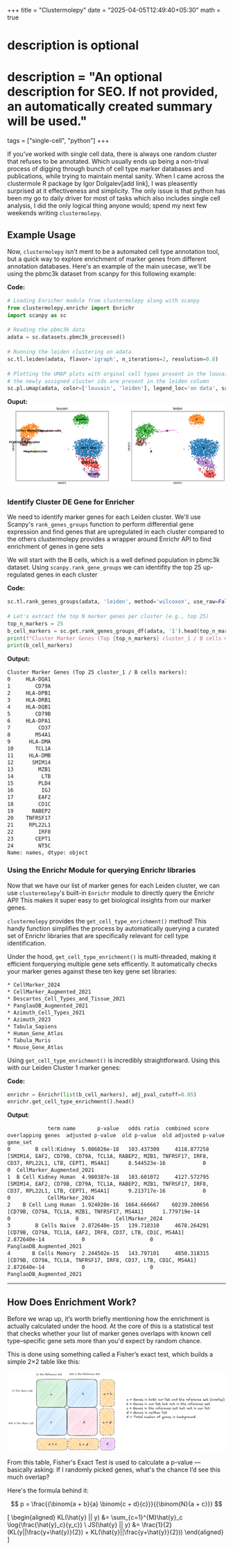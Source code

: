 +++
title = "Clustermolepy"
date = "2025-04-05T12:49:40+05:30"
math = true

#
# description is optional
#
# description = "An optional description for SEO. If not provided, an automatically created summary will be used."

tags = ["single-cell", "python"]
+++

If you've worked with single cell data, there is always one random cluster that refuses to be annotated. Which usually ends up being a non-trival process of digging through bunch of cell type marker databases and publications, while trying to maintain mental sanity. When I came across the clustermole R package by Igor Dolgalev[add link], I was pleasently surprised at it effectiveness and simplicity. The only issue is that python has been my go to daily driver for most of tasks which also includes single cell analysis, I did the only logical thing anyone would; spend my next few weekends writing `clustermolepy`.

## Example Usage

Now, `clustermolepy` isn't ment to be a automated cell type annotation tool, but a quick way to explore enrichment of marker genes from different annotation databases. Here's an example of the main usecase, we'll be using the pbmc3k dataset from scanpy for this following example:

**Code:**
```python
# Loading Enricher module from clustermolepy along with scanpy
from clustermolepy.enrichr import Enrichr
import scanpy as sc

# Reading the pbmc3k data
adata = sc.datasets.pbmc3k_processed()

# Running the leiden clustering on adata
sc.tl.leiden(adata, flavor='igraph', n_iterations=2, resolution=0.8)

# Plotting the UMAP plots with orginal cell types present in the louvain column
# the newly assigned cluster ids are present in the leiden column
sc.pl.umap(adata, color=['louvain', 'leiden'], legend_loc='on data', save="pbmc3k_leiden.png")
```


**Ouput:**
![PBMC 3K UMAP](./pbmc3k_umap.png)

### Identify Cluster DE Gene for Enricher

We need to identify marker genes for each Leiden cluster. We'll use Scanpy's `rank_genes_groups` function to perform differential gene expression and find genes that are upregulated in each cluster compared to the others clustermolepy provides a wrapper around Enrichr API to find enrichment of genes in gene sets

We will start with the B cells, which is a well defined population in pbmc3k dataset. Using `scanpy.rank_gene_groups` we can identifity the top 25 up-regulated genes in each cluster

**Code:**
```python
sc.tl.rank_genes_groups(adata, 'leiden', method='wilcoxon', use_raw=False)

# Let's extract the top N marker genes per cluster (e.g., top 25)
top_n_markers = 25
b_cell_markers = sc.get.rank_genes_groups_df(adata, '1').head(top_n_markers).names # The Leiden Cluster 1 corresponds to B cells
print(f"Cluster Marker Genes (Top {top_n_markers} cluster_1 / B cells markers):")
print(b_cell_markers)
```


**Output:**
```
Cluster Marker Genes (Top 25 cluster_1 / B cells markers):
0     HLA-DQA1
1        CD79A
2     HLA-DPB1
3     HLA-DRB1
4     HLA-DQB1
5        CD79B
6     HLA-DPA1
7         CD37
8        MS4A1
9      HLA-DMA
10       TCL1A
11     HLA-DMB
12      SMIM14
13        MZB1
14         LTB
15        PLD4
16         IGJ
17        EAF2
18        CD1C
19      RABEP2
20    TNFRSF17
21     RPL22L1
22        IRF8
23       CEPT1
24        NT5C
Name: names, dtype: object
```
### Using the Enrichr Module for querying Enrichr libraries
Now that we have our list of marker genes for each Leiden cluster, we can use `clustermolepy`'s built-in `Enrichr` module to directly query the Enrichr API! This makes it super easy to get biological insights from our marker genes.

`clustermolepy` provides the `get_cell_type_enrichment()` method!  This handy function simplifies the process by automatically querying a curated set of Enrichr libraries that are specifically relevant for cell type identification.

Under the hood, `get_cell_type_enrichment()` is multi-threaded, making it efficient forquerying multiple gene sets efficently.  It automatically checks your marker genes against these ten key gene set libraries:

```
* CellMarker_2024
* CellMarker_Augmented_2021
* Descartes_Cell_Types_and_Tissue_2021
* PanglaoDB_Augmented_2021
* Azimuth_Cell_Types_2021
* Azimuth_2023
* Tabula_Sapiens
* Human_Gene_Atlas
* Tabula_Muris
* Mouse_Gene_Atlas
```

Using `get_cell_type_enrichment()` is incredibly straightforward.  Using this with our Leiden Cluster 1 marker genes:

**Code:**
```python
enrichr = Enrichr(list(b_cell_markers), adj_pval_cutoff=0.05)
enrichr.get_cell_type_enrichment().head()
```

**Output**:

```
             term name       p-value   odds ratio  combined score                                                                                    overlapping genes  adjusted p-value  old p-value  old adjusted p-value                   gene_set
0        B cell:Kidney  5.086026e-18   103.437309     4118.877258  [SMIM14, EAF2, CD79B, CD79A, TCL1A, RABEP2, MZB1, TNFRSF17, IRF8, CD37, RPL22L1, LTB, CEPT1, MS4A1]      8.544523e-16            0                     0  CellMarker_Augmented_2021
1  B Cell Kidney Human  4.980387e-18   103.601072     4127.572795  [SMIM14, EAF2, CD79B, CD79A, TCL1A, RABEP2, MZB1, TNFRSF17, IRF8, CD37, RPL22L1, LTB, CEPT1, MS4A1]      9.213717e-16            0                     0            CellMarker_2024
2    B Cell Lung Human  1.924020e-16  1664.666667    60239.200656                                                         [CD79B, CD79A, TCL1A, MZB1, TNFRSF17, MS4A1]      1.779719e-14            0                     0            CellMarker_2024
3        B Cells Naive  2.872640e-15   139.718310     4678.264291                                            [CD79B, CD79A, TCL1A, EAF2, IRF8, CD37, LTB, CD1C, MS4A1]      2.872640e-14            0                     0   PanglaoDB_Augmented_2021
4       B Cells Memory  2.244502e-15   143.797101     4850.318315                                        [CD79B, CD79A, TCL1A, TNFRSF17, IRF8, CD37, LTB, CD1C, MS4A1]      2.872640e-14            0                     0   PanglaoDB_Augmented_2021
```
---

## How Does Enrichment Work?

Before we wrap up, it’s worth briefly mentioning how the enrichment is actually calculated under the hood. At the core of this is a statistical test that checks whether your list of marker genes overlaps with known cell type–specific gene sets more than you'd expect by random chance.

This is done using something called a Fisher’s exact test, which builds a simple 2×2 table like this:

![Contentgincy Table](./fisher_excat_test.png)

From this table, Fisher's Exact Test is used to calculate a p-value — basically asking: If I randomly picked genes, what's the chance I’d see this much overlap?

Here's the formula behind it:

$$
p = \frac{{\binom{a + b}{a} \binom{c + d}{c}}}{{\binom{N}{a + c}}}
$$


\[
\begin{aligned}
KL(\hat{y} || y) &= \sum_{c=1}^{M}\hat{y}_c \log{\frac{\hat{y}_c}{y_c}} \\
JS(\hat{y} || y) &= \frac{1}{2}(KL(y||\frac{y+\hat{y}}{2}) + KL(\hat{y}||\frac{y+\hat{y}}{2}))
\end{aligned}
\]
